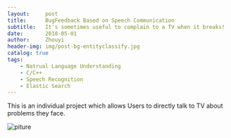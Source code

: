 ```yaml
---
layout:     post
title:      BugFeedback Based on Speech Communication
subtitle:   It's sometimes useful to complain to a TV when it breaks!
date:       2018-05-01
author:     Zhouyi
header-img: img/post-bg-entityclassify.jpg
catalog: true
tags:
    - Natrual Language Understanding
    - C/C++
    - Speech Recognition
    - Elastic Search
---
```


This is an individual project which allows Users to directly talk to TV about 
problems they face.

![piture](https://ws1.sinaimg.cn/large/006tNc79ly1fvpob4zabkj30cl0bc0ss.jpg)


